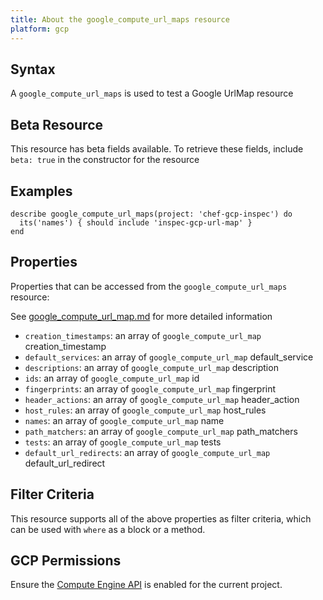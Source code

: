 ```yaml
---
title: About the google_compute_url_maps resource
platform: gcp
---
```


## Syntax
A `google_compute_url_maps` is used to test a Google UrlMap resource


## Beta Resource
This resource has beta fields available. To retrieve these fields, include `beta: true` in the constructor for the resource

## Examples
```
describe google_compute_url_maps(project: 'chef-gcp-inspec') do
  its('names') { should include 'inspec-gcp-url-map' }
end
```

## Properties
Properties that can be accessed from the `google_compute_url_maps` resource:

See [google_compute_url_map.md](google_compute_url_map.md) for more detailed information
  * `creation_timestamps`: an array of `google_compute_url_map` creation_timestamp
  * `default_services`: an array of `google_compute_url_map` default_service
  * `descriptions`: an array of `google_compute_url_map` description
  * `ids`: an array of `google_compute_url_map` id
  * `fingerprints`: an array of `google_compute_url_map` fingerprint
  * `header_actions`: an array of `google_compute_url_map` header_action
  * `host_rules`: an array of `google_compute_url_map` host_rules
  * `names`: an array of `google_compute_url_map` name
  * `path_matchers`: an array of `google_compute_url_map` path_matchers
  * `tests`: an array of `google_compute_url_map` tests
  * `default_url_redirects`: an array of `google_compute_url_map` default_url_redirect

## Filter Criteria
This resource supports all of the above properties as filter criteria, which can be used
with `where` as a block or a method.

## GCP Permissions

Ensure the [Compute Engine API](https://console.cloud.google.com/apis/library/compute.googleapis.com/) is enabled for the current project.
